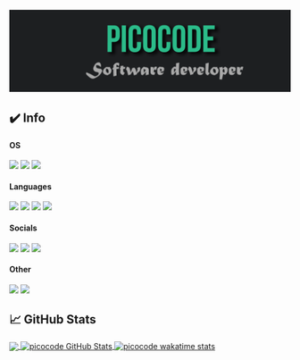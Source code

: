[![Header](https://raw.githubusercontent.com/picocode1/picocode1/main/readme_header.png "Header")](https://pico.codes/)

## ✔️ Info
#### OS
![](https://img.shields.io/badge/OS-Linux-informational?style=flat&logo=linux&logoColor=white&color=2bbc8a)
![](https://img.shields.io/badge/OS-Windows-informational?style=flat&logo=windows&logoColor=white&color=2bbc8a)
![](https://img.shields.io/badge/nodedotjs?style=flat&logo=nodedotjs&logoColor=white&color=2bbc8a)

#### Languages
![](https://img.shields.io/badge/Code-Lua-informational?style=flat&logo=lua&logoColor=white&color=2bbc8a)
![](https://img.shields.io/badge/Code-Python-informational?style=flat&logo=python&logoColor=white&color=2bbc8a)
![](https://img.shields.io/badge/Code-JavaScript-informational?style=flat&logo=javascript&logoColor=white&color=2bbc8a)
![](https://img.shields.io/badge/Code-PHP-informational?style=flat&logo=php&logoColor=white&color=2bbc8a)

#### Socials
![](https://img.shields.io/youtube/channel/subscribers/UCo6T2NeF4weUJ4nN-NTMimg?color=2bbc8a&label=YOUTUBE&style=plastic)
![](https://img.shields.io/discord/535888848924966942?color=2bbc8a&label=PICOWARE%20-%20HVH&style=plastic)
![](https://img.shields.io/website?color=2bbc8a&label=PICO.CODES&style=plastic&up_message=online&url=https%3A%2F%2Fpico.codes%2F)

#### Other
![](https://img.shields.io/badge/Engine-NodeJS-informational?style=flat&logo=nodedotjs&logoColor=white&color=2bbc8a)
![](https://img.shields.io/badge/IDE-Visual_Studio_Code-informational?style=flat&logo=visualstudiocode&logoColor=white&color=2bbc8a)

## &#x1f4c8; GitHub Stats
<a href="https://github.com/picocode1/picocode1">
  <img align="center" src="https://github-readme-stats.vercel.app/api/top-langs/?username=picocode1&title_color=ffffff&text_color=c9cacc&icon_color=2bbc8a&bg_color=1d1f21" />
</a>
<a href="https://github.com/picocode1/picocode1">
  <img align="center" src="https://github-readme-stats.vercel.app/api?username=picocode1&show_icons=true&line_height=25&count_private=true&title_color=ffffff&text_color=c9cacc&icon_color=2bbc8a&bg_color=1d1f21" alt="picocode GitHub Stats" />
</a>
<a href="https://wakatime.com/@picocode">
  <img align="center" src="https://github-readme-stats.vercel.app/api/wakatime?username=picocode&bg_color=1d1f21&title_color=ffffff&text_color=c9cacc" alt="picocode wakatime stats" />
</a>
